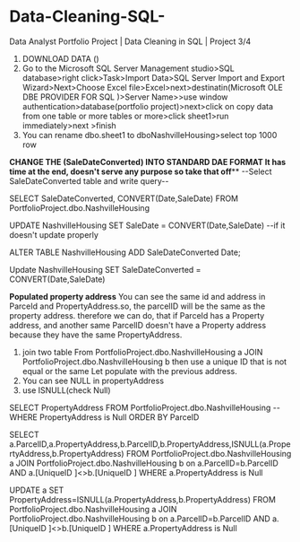 # Data-Cleaning-SQL-
Data Analyst Portfolio Project | Data Cleaning in SQL | Project 3/4
1. DOWNLOAD DATA ()
2. Go to the Microsoft SQL Server Management studio>SQL database>right click>Task>Import Data>SQL Server Import and Export Wizard>Next>Choose Excel file>Excel>next>destinatin(Microsoft OLE DBE PROVIDER FOR SQL )>Server Name>>use window authentication>database(portfolio project)>next>click on copy data from one table or more tables or more>click sheet1>run immediately>next >finish
3. You can rename dbo.sheet1 to dboNashvilleHousing>select top 1000 row
  
****CHANGE THE (SaleDateConverted) INTO STANDARD DAE FORMAT** It has time at the end, doesn't serve any purpose so take that off****
--Select SaleDateConverted table and write query-- 

SELECT SaleDateConverted, CONVERT(Date,SaleDate)
FROM PortfolioProject.dbo.NashvilleHousing

UPDATE NashvilleHousing
SET SaleDate = CONVERT(Date,SaleDate)
--if it doesn't update properly 

ALTER TABLE NashvilleHousing
ADD SaleDateConverted Date;

Update NashvilleHousing
SET SaleDateConverted = CONVERT(Date,SaleDate)

**Populated property address**
You can see the same id and address in ParceId and PropertyAddress.so, the parcelID  will be the same as the property   address. therefore we can do, that if ParceId has a Property address, and another same ParcelID doesn't have a Property address because they have the same PropertyAddress.
1. join two table
From PortfolioProject.dbo.NashvilleHousing a
JOIN PortfolioProject.dbo.NashvilleHousing b
then use a unique ID that is not equal or the same
Let populate with the previous address.
2. You can see NULL in propertyAddress
3. use ISNULL(check Null)
   
SELECT PropertyAddress
FROM PortfolioProject.dbo.NashvilleHousing
--WHERE PropertyAddress is Null
ORDER BY ParceID


SELECT a.ParcelID,a.PropertyAddress,b.ParcelID,b.PropertyAddress,ISNULL(a.PropertyAddress,b.PropertyAddress)
FROM PortfolioProject.dbo.NashvilleHousing a
JOIN PortfolioProject.dbo.NashvilleHousing b
	on a.ParcelID=b.ParcelID
	AND a.[UniqueID ]<>b.[UniqueID ]
	WHERE a.PropertyAddress is Null


UPDATE a
SET PropertyAddress=ISNULL(a.PropertyAddress,b.PropertyAddress)
FROM PortfolioProject.dbo.NashvilleHousing a
JOIN PortfolioProject.dbo.NashvilleHousing b
	on a.ParcelID=b.ParcelID
	AND a.[UniqueID ]<>b.[UniqueID ]
	WHERE a.PropertyAddress is Null


 

